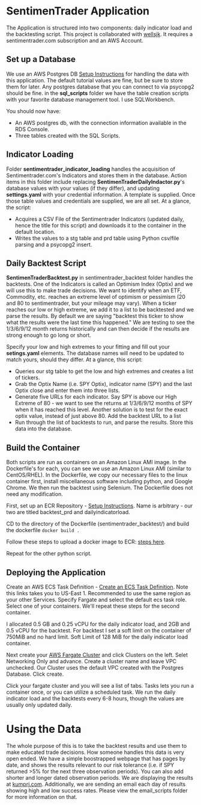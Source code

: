 # SentimenTrader Application

The Application is structured into two components: daily indicator load and the backtesting script. This project is collaborated with [wellsjk](https://github.com/wellsjk). It requires a sentimentrader.com subscription and an AWS Account.

## Set up a Database
We use an AWS Postgres DB [Setup Instructions](https://aws.amazon.com/getting-started/tutorials/create-connect-postgresql-db/) for handling the data with this application. The default tutorial values are fine, but be sure to store them for later. Any postgres database that you can connect to via psycopg2 should be fine. in the __sql_scripts__ folder we have the table creation scripts with your favorite database management tool. I use SQLWorkbench. 

You should now have:
* An AWS postgres db, with the connection information available in the RDS Console.
* Three tables created with the SQL Scripts. 

## Indicator Loading
Folder __sentimentrader_indicator_loading__ handles the acquisition of Sentimentrader.com's Indicators and stores them in the database. Action items in this folder include replacing __SentimenTraderDailyIndactor.py__'s database values with your values (if they differ), and updating __settings.yaml__ with your credential information. A template is supplied. Once those table values and credentials are supplied, we are all set. At a glance, the script:
* Acquires a CSV File of the Sentimentrader Indicators (updated daily, hence the title for this script) and downloads it to the container in the default location.
* Writes the values to a stg table and prd table using Python csv/file parsing and a psycopg2 insert.

## Daily Backtest Script
__SentimenTraderBacktest.py__ in sentimentrader_backtest folder handles the backtests. One of the Indicators is called an Optimism Index (Optix) and we will use this to make trade decisions. We want to identify when an ETF, Commodity, etc. reaches an extreme level of optimism or pessimism (20 and 80 to sentimentrader, but your mileage may vary). When a ticker reaches our low or high extreme, we add it to a list to be backtested and we parse the results. By default we are saying "backtest this ticker to show what the results were the last time this happened." We are testing to see the 1/3/6/9/12 month returns historically and can then decide if the results are strong enough to go long or short. 

Specify your low and high extremes to your fitting and fill out your __setings.yaml__ elements. The database names will need to be updated to match yours, should they differ. At a glance, this script:
* Queries our stg table to get the low and high extremes and creates a list of tickers.
* Grab the Optix Name (i.e. SPY Optix), indicator name (SPY) and the last Optix close and enter them into three lists.
* Generate five URLs for each indicator. Say SPY is above our High Extreme of 80 - we want to see the returns at 1/3/6/9/12 months of SPY when it has reached this level. Another solution is to test for the exact optix value, instead of just above 80. Add the backtest URL to a list
* Run through the list of backtests to run, and parse the results. Store this data into the database.

## Build the Container
Both scripts are run as containers on an Amazon Linux AMI image. In the Dockerfile's for each, you can see we use an Amazon Linux AMI (similar to CentOS/RHEL). In the Dockerfile, we copy our necessary files to the linux container first, install miscellaneous software including python, and Google Chrome. We then run the backtest using Selenium. The Dockerfile does not need any modification.

First, set up an ECR Repository - [Setup Instructions](https://console.aws.amazon.com/ecr/home). Name is arbitrary - our two are titled backtest_prd and dailyindicatorload.

CD to the directory of the Dockerfile (sentimentrader_backtest/) and build the dockerfile `docker build .`

Follow these steps to upload a docker image to ECR: [steps here](https://docs.aws.amazon.com/AmazonECR/latest/userguide/docker-push-ecr-image.html).

Repeat for the other python script.

## Deploying the Application

Create an AWS ECS Task Definition - [Create an ECS Task Definition](https://console.aws.amazon.com/ecs/home?region=us-east-1#/taskDefinitions/create). Note this links takes you to US-East 1. Recommended to use the same region as your other Services. Specify Fargate and select the default ecs task role. Select one of your containers. We'll repeat these steps for the second container.

I allocated 0.5 GB and 0.25 vCPU for the daily indicator load, and 2GB and 0.5 vCPU for the backtest. For backtest I set a soft limit on the container of 750MiB and no hard limit. Soft Limit of 128 MiB for the daily indicator load container.

Next create your [AWS Fargate Cluster](https://aws.amazon.com/ecs/) and click Clusters on the left. Selet Networking Only and advance. Create a cluster name and leave VPC unchecked. Our Cluster uses the default VPC created with the Postgres Database. Click create. 

Click your fargate cluster and you will see a list of tabs. Tasks lets you run a container once, or you can utilize a scheduled task. We run the daily indicator load and the backtests every 6-8 hours, though the values are usually only updated daily.

# Using the Data
The whole purpose of this is to take the backtest results and use them to make educated trade decisions. How someone handles this data is very open ended. We have a simple boostrapped webpage that has pages by date, and shows the results relevant to our risk tolerance (i.e. if SPY returned >5% for the next three observation periods). You can also add shorter and longer dated observation periods. We are displaying the results at [kumprj.com](https://kumprj.com). Additionally, we are sending an email each day of results showing high and low success rates. Please view the email_scripts folder for more information on that.

